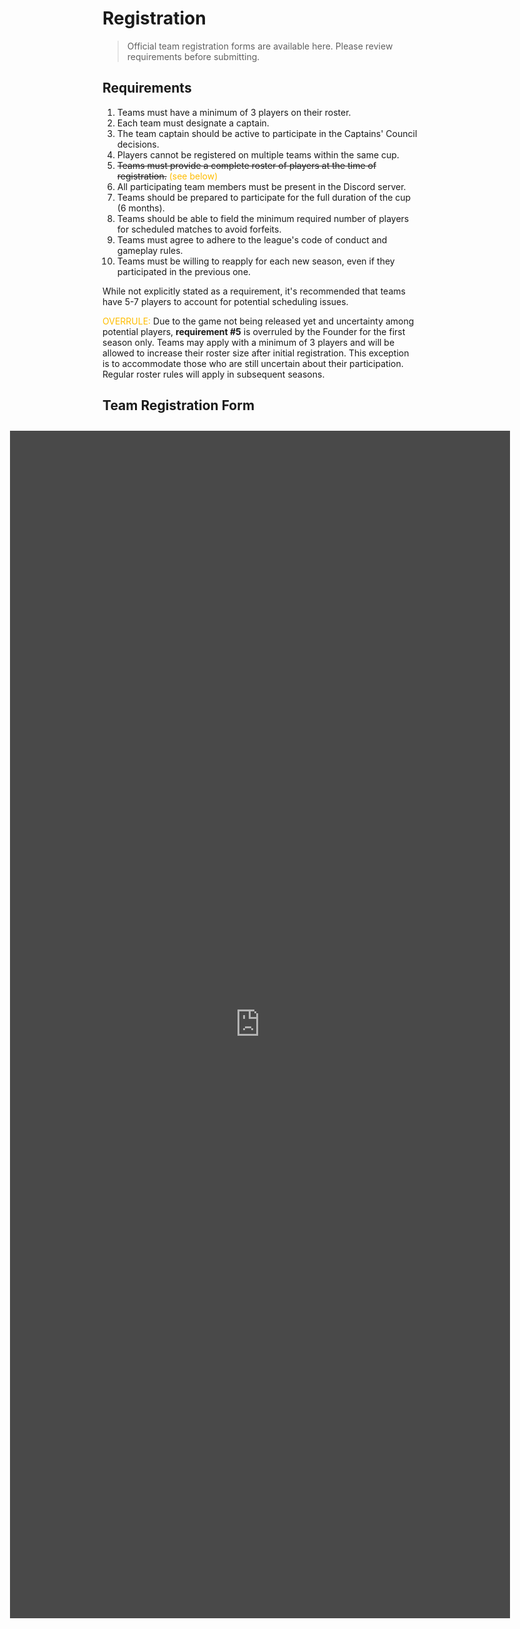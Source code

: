 # Registration
> Official team registration forms are available here. Please review requirements before submitting.

## Requirements
1. Teams must have a minimum of 3 players on their roster.
2. Each team must designate a captain.
3. The team captain should be active to participate in the Captains' Council decisions.
4. Players cannot be registered on multiple teams within the same cup.
5. ~~Teams must provide a complete roster of players at the time of registration.~~ <span style="color:#ffbd00">(see below)</span>
6. All participating team members must be present in the Discord server.
7. Teams should be prepared to participate for the full duration of the cup (6 months).
8. Teams should be able to field the minimum required number of players for scheduled matches to avoid forfeits.
9. Teams must agree to adhere to the league's code of conduct and gameplay rules.
10. Teams must be willing to reapply for each new season, even if they participated in the previous one.

While not explicitly stated as a requirement, it's recommended that teams have 5-7 players to account for potential scheduling issues.

<span style="color:#ffbd00">OVERRULE:</span> Due to the game not being released yet and uncertainty among potential players, **requirement #5** is overruled by the Founder for the first season only. Teams may apply with a minimum of 3 players and will be allowed to increase their roster size after initial registration. This exception is to accommodate those who are still uncertain about their participation. Regular roster rules will apply in subsequent seasons.


## Team Registration Form
<div style="padding: 10px; border-radius: 0px; display: flex; justify-content: center; align-items: center;">
<div style="filter: invert(1);">
  <div style="filter: saturate(100%) brightness(85%) contrast(0.9)">
    <iframe src="https://docs.google.com/forms/d/e/1FAIpQLSchH1er2GkVw27rCb5Dl-XW997V8GDnU6cW5DZ0XB9WbKIeXw/viewform?embedded=true" width="800" height="1900" frameborder="0" marginheight="0" marginwidth="0">Loading…</iframe>
 </div>
</div>
</div>